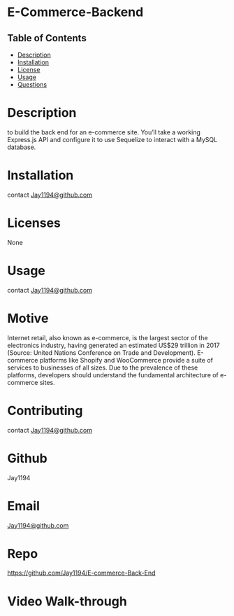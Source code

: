 # E-Commerce-Backend

  ## Table of Contents
  * [Description](#description)
  * [Installation](#installation)
  * [License](#license)
  * [Usage](#usage)   
  * [Questions](#Questions)

  # Description
to build the back end for an e-commerce site. You’ll take a working Express.js API and configure it to use Sequelize to interact with a MySQL database.

# Installation
contact Jay1194@github.com

# Licenses
None

# Usage
contact Jay1194@github.com

# Motive
Internet retail, also known as e-commerce, is the largest sector of the electronics industry, having generated an estimated US$29 trillion in 2017 (Source: United Nations Conference on Trade and Development). E-commerce platforms like Shopify and WooCommerce provide a suite of services to businesses of all sizes. Due to the prevalence of these platforms, developers should understand the fundamental architecture of e-commerce sites.

# Contributing
contact Jay1194@github.com

 # Github
Jay1194

# Email
Jay1194@github.com

# Repo
https://github.com/Jay1194/E-commerce-Back-End

# Video Walk-through